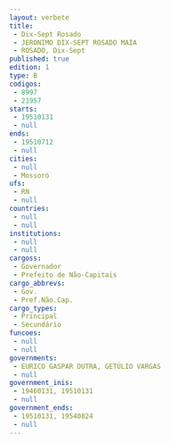 ```yaml
---
layout: verbete
title:
 - Dix-Sept Rosado
 - JERONIMO DIX-SEPT ROSADO MAIA
 - ROSADO, Dix-Sept
published: true
edition: 1  
type: B
codigos: 
 - 8997
 - 21957
starts: 
 - 19510131
 - null 
ends: 
 - 19510712
 - null 
cities: 
 - null 
 - Mossoró
ufs: 
 - RN
 - null 
countries: 
 - null 
 - null 
institutions: 
 - null 
 - null 
cargoss: 
 - Governador
 - Prefeito de Não-Capitais
cargo_abbrevs: 
 - Gov.
 - Pref.Não.Cap.
cargo_types: 
 - Principal
 - Secundário
funcoes: 
 - null 
 - null 
governments: 
 - EURICO GASPAR DUTRA, GETÚLIO VARGAS
 - null 
government_inis: 
 - 19460131, 19510131
 - null 
government_ends: 
 - 19510131, 19540824
 - null 
---
```


